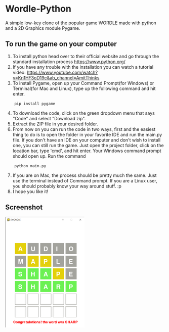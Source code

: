 # Wordle-Python

A simple low-key clone of the popular game WORDLE made with python and a 2D Graphics module Pygame.

## To run the game on your computer

1. To install python head over to their official website and go through the standard installation process https://www.python.org/
2. If you have any trouble with the installation you can watch a tutorial video: https://www.youtube.com/watch?v=Kn1HF3oD19c&ab_channel=AmitThinks
3. To install Pygame, open up your Command Prompt(for Windows) or Terminal(for Mac and Linux), type up the following command and hit enter.

```
    pip install pygame
```

4. To download the code, click on the green dropdown menu that says "Code" and select "Download zip".
5. Extract the ZIP file in your desired folder.
6. From now on you can run the code in two ways, first and the easiest thing to do is to open the folder in your favorite IDE and run the main.py file. If you don't have an IDE on your computer and don't wish to install one, you can still run the game. Just open the project folder, click on the location bar, type 'cmd', and hit enter. Your Windows command prompt should open up. Run the command

```
    python main.py
```

7. If you are on Mac, the process should be pretty much the same. Just use the terminal instead of Command prompt. If you are a Linux user, you should probably know your way around stuff. :p
8. I hope you like it!

## Screenshot

<img src="SCREENSHOT.png" alt="ARCHIVED/screenshot-1" width="250"/>
